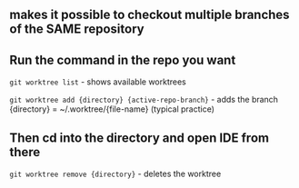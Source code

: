 ## makes it possible to checkout multiple branches of the SAME repository 

## Run the command in the repo you want
`git worktree list` - shows available worktrees

`git worktree add {directory} {active-repo-branch}` - adds the branch
{directory} = ~/.worktree/{file-name}
(typical practice) 

## Then cd into the directory and open IDE from there

`git worktree remove {directory}` - deletes the worktree 
